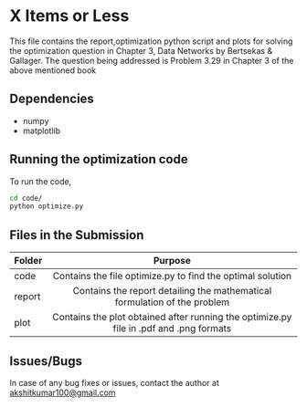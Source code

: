 # X Items or Less
This file contains the report,optimization python script and plots for solving the optimization question in Chapter 3, Data Networks by Bertsekas & Gallager.
The question being addressed is Problem 3.29 in Chapter 3 of the above mentioned book

## Dependencies
+ numpy
+ matplotlib

## Running the optimization code
To run the code,
```bash 
cd code/
python optimize.py
```

## Files in the Submission
|Folder|Purpose|
|------|:-----:|
|code| Contains the file optimize.py to find the optimal solution |
|report| Contains the report detailing the mathematical formulation of the problem|
|plot| Contains the plot obtained after running the optimize.py file in .pdf and .png formats|

## Issues/Bugs
In case of any bug fixes or issues, contact the author at akshitkumar100@gmail.com
